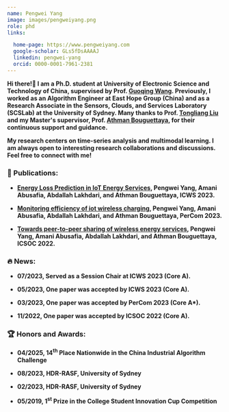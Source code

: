 ```yaml
---
name: Pengwei Yang
image: images/pengweiyang.png
role: phd
links:

  home-page: https://www.pengweiyang.com
  google-scholar: GLs5fDsAAAAJ
  linkedin: pengwei-yang
  orcid: 0000-0001-7961-2381
---
```


**Hi there!👋 I am a Ph.D. student at University of Electronic Science and Technology of China, supervised by Prof. [Guoqing Wang](https://faculty.uestc.edu.cn/wangguoqing2/zh_CN/index.htm). Previously, I worked as an Algorithm Engineer at East Hope Group (China) and as a Research Associate in the Sensors, Clouds, and Services Laboratory (SCSLab) at the University of Sydney. Many thanks to Prof. [Tongliang Liu](https://tongliang-liu.github.io/) and my Master's supervisor, Prof. [Athman Bouguettaya](https://www.sydney.edu.au/engineering/about/our-people/academic-staff/athman-bouguettaya.html), for their continuous support and guidance.**
              
**My research centers on time-series analysis and multimodal learning. I am always open to interesting research collaborations and discussions. Feel free to connect with me!**

### 📝 Publications:
- **[Energy Loss Prediction in IoT Energy Services](https://ieeexplore.ieee.org/document/10248251), Pengwei Yang, Amani Abusafia, Abdallah Lakhdari, and Athman Bouguettaya, ICWS 2023.**

- **[Monitoring efficiency of iot wireless charging](https://ieeexplore.ieee.org/abstract/document/10150276), Pengwei Yang, Amani Abusafia, Abdallah Lakhdari, and Athman Bouguettaya, PerCom 2023.**

- **[Towards peer-to-peer sharing of wireless energy services](https://link.springer.com/chapter/10.1007/978-3-031-26507-5_38), Pengwei Yang, Amani Abusafia, Abdallah Lakhdari, and Athman Bouguettaya, ICSOC 2022.**

### 🔥 News:
- **07/2023, Served as a Session Chair at ICWS 2023 (Core A).**

- **05/2023, One paper was accepted by ICWS 2023 (Core A).**

- **03/2023, One paper was accepted by PerCom 2023 (Core A\*).**

- **11/2022, One paper was accepted by ICSOC 2022 (Core A).**

### 🏆 Honors and Awards:
- **04/2025, 14<sup>th</sup> Place Nationwide in the China Industrial Algorithm Challenge**

- **08/2023, HDR-RASF, University of Sydney**

- **02/2023, HDR-RASF, University of Sydney**

- **05/2019, 1<sup>st</sup> Prize in the College Student Innovation Cup Competition**
